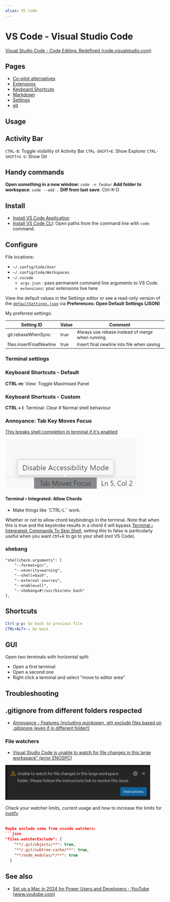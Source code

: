 ```yaml
---
alias: VS Code
---
```

# VS Code - Visual Studio Code

[Visual Studio Code - Code Editing. Redefined (code.visualstudio.com)](https://code.visualstudio.com/)

## Pages

- [Co-pilot alternatives](Co-pilot%20alternatives.md)
- [Extensions](extensions.md)
- [Keyboard Shortcuts](Keyboard%20Shortcuts.md)
- [Markdown](markdown.md)
- [Settings](./settings.md)
- [git](git.md)

## Usage

## Activity Bar

`CTRL-B`: Toggle visibility of Activity Bar
`CTRL-SHIFT+E`: Show Explorer
`CTRL-SHIFT+G G`: Show Git

## Handy commands

**Open something in a new window:** `code -n foobar`
**Add folder to workspace**: `code --add .`
**Diff from last save**: Ctrl-K-D
## Install

- [Install VS Code Application](Install%20VS%20Code%20Application.md)
- [Install VS Code CLI](Install%20VS%20Code%20CLI.md): Open paths from the command line with `code` command.

## Configure

File locations:

- `~/.config/Code/User`
- `~/.config/Code/Workspaces`
- `~/.vscode`
    - `argv.json` : pass permanent command line arguments to VS Code.
    - `extensions`: your extensions live here

View the default values in the Settings editor or see a read-only version of the [`defaultSettings.json`][defaults] via **Preferences: Open Default Settings (JSON)**

My preferred settings:

| Setting  ID              | Value | Comment                                          |
| ------------------------ | ----- | ------------------------------------------------ |
| git.rebaseWhenSync       | true  | Always use rebase instead of merge when running. |
| files.insertFinalNewline | true  | Insert final newline into file when saving       |

[defaults]: https://code.visualstudio.com/docs/getstarted/settings#_default-settings

### Terminal settings

### Keyboard Shortcuts - Default

**CTRL-m**: View: Toggle Maximised Panel

### Keyboard Shortcuts - Custom


**CTRL + l**: Terminal: Clear # Normal shell behaviour

### Annoyance: Tab Key Moves Focus

[This breaks shell completion in terminal if it's enabled](https://stackoverflow.com/questions/77167764/why-is-vs-code-using-the-tab-key-to-move-focus-from-the-integrated-terminal-inst)

![](../../../assets/Pasted%20image%2020231222090143.png)



#### Terminal › Integrated: Allow Chords

- Make things like `CTRL-L`` work.

Whether or not to allow chord keybindings in the terminal. Note that when this is true and the keystroke results in a chord it will bypass [Terminal › Integrated: Commands To Skip Shell](vscode-file://vscode-app/usr/share/code/resources/app/out/vs/code/electron-sandbox/workbench/workbench.html "terminal.integrated.commandsToSkipShell"), setting this to false is particularly useful when you want ctrl+k to go to your shell (not VS Code).

### shebang

```
"shellcheck.arguments": [
    "--format=gcc",
    "--severity=warning",
    "--shell=bash",
    "--external-sources",
    "--enable=all",
    "--shebang=#!/usr/bin/env bash"
],
```





## Shortcuts

```yaml
Ctrl-p-p: Go back to previous file
CTRL+ALT+-: Go back
```


## GUI

Open two terminals with horizontal split:

- Open a first terminal
- Open a second one
- Right click a terminal and select "move to editor area"

## Troubleshooting


## .gitignore from different folders respected

- [Annoyance - Features (including quickopen, git) exclude files based on .gitignore (even if in different folder!)](https://github.com/microsoft/vscode/issues/15604)

### File watchers

- [Visual Studio Code is unable to watch for file changes in this large workspace" (error ENOSPC)](https://code.visualstudio.com/docs/setup/linux#_visual-studio-code-is-unable-to-watch-for-file-changes-in-this-large-workspace-error-enospc)

![](../../../assets/vscode-unable-to-watch-for-file-changes.png)

Check your watcher limits, current usage and how to increase the limits for [inotify](../../cli/inotify.md)

```json

Maybe exclude some from vscode watchers:
```json
"files.watcherExclude": {
    "**/.git/objects/**": true,
    "**/.git/subtree-cache/**": true,
    "**/node_modules/*/**": true
  }
```



## See also

- [Set up a Mac in 2024 for Power Users and Developers - YouTube (www.youtube.com)](https://www.youtube.com/watch?v=GK7zLYAXdDs&t=114s)